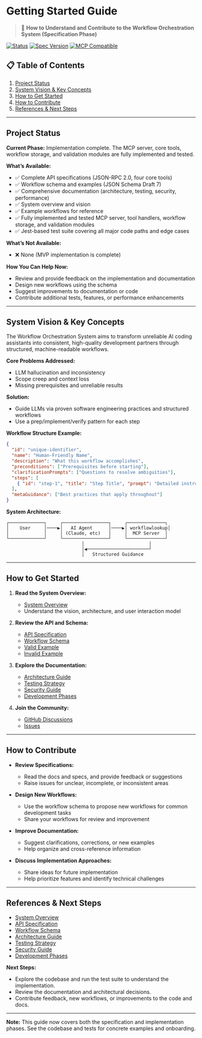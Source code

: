 # Getting Started Guide

> 🚀 **How to Understand and Contribute to the Workflow Orchestration System (Specification Phase)**

[![Status](https://img.shields.io/badge/status-specification-orange.svg)](https://github.com/yourusername/workflow-orchestration-system)
[![Spec Version](https://img.shields.io/badge/spec-1.0.0-blue.svg)](specs/)
[![MCP Compatible](https://img.shields.io/badge/MCP-compatible-purple.svg)](https://modelcontextprotocol.org)

## 📋 Table of Contents

1. [Project Status](#project-status)
2. [System Vision & Key Concepts](#system-vision--key-concepts)
3. [How to Get Started](#how-to-get-started)
4. [How to Contribute](#how-to-contribute)
5. [References & Next Steps](#references--next-steps)

---

## Project Status

**Current Phase:** Implementation complete. The MCP server, core tools, workflow storage, and validation modules are fully implemented and tested.

**What’s Available:**
- ✅ Complete API specifications (JSON-RPC 2.0, four core tools)
- ✅ Workflow schema and examples (JSON Schema Draft 7)
- ✅ Comprehensive documentation (architecture, testing, security, performance)
- ✅ System overview and vision
- ✅ Example workflows for reference
- ✅ Fully implemented and tested MCP server, tool handlers, workflow storage, and validation modules
- ✅ Jest-based test suite covering all major code paths and edge cases

**What’s Not Available:**
- ❌ None (MVP implementation is complete)

**How You Can Help Now:**
- Review and provide feedback on the implementation and documentation
- Design new workflows using the schema
- Suggest improvements to documentation or code
- Contribute additional tests, features, or performance enhancements

---

## System Vision & Key Concepts

The Workflow Orchestration System aims to transform unreliable AI coding assistants into consistent, high-quality development partners through structured, machine-readable workflows.

**Core Problems Addressed:**
- LLM hallucination and inconsistency
- Scope creep and context loss
- Missing prerequisites and unreliable results

**Solution:**
- Guide LLMs via proven software engineering practices and structured workflows
- Use a prep/implement/verify pattern for each step

**Workflow Structure Example:**
```json
{
  "id": "unique-identifier",
  "name": "Human-Friendly Name",
  "description": "What this workflow accomplishes",
  "preconditions": ["Prerequisites before starting"],
  "clarificationPrompts": ["Questions to resolve ambiguities"],
  "steps": [
    { "id": "step-1", "title": "Step Title", "prompt": "Detailed instructions...", "requireConfirmation": true }
  ],
  "metaGuidance": ["Best practices that apply throughout"]
}
```

**System Architecture:**
```
┌─────────────┐     ┌─────────────────┐     ┌──────────────┐
│    User     │────▶│   AI Agent      │────▶│ workflowlookup│
│             │     │ (Claude, etc)   │     │  MCP Server  │
└─────────────┘     └─────────────────┘     └──────────────┘
                            │                        │
                            │◀───────────────────────┘
                            │   Structured Guidance
```

---

## How to Get Started

1. **Read the System Overview:**
   - [System Overview](../workflow-orchestration-mcp-overview.md)
   - Understand the vision, architecture, and user interaction model

2. **Review the API and Schema:**
   - [API Specification](../spec/mcp-api-v1.0.md)
   - [Workflow Schema](../spec/workflow.schema.json)
   - [Valid Example](../spec/examples/valid-workflow.json)
   - [Invalid Example](../spec/examples/invalid-workflow.json)

3. **Explore the Documentation:**
   - [Architecture Guide](02-architecture.md)
   - [Testing Strategy](04-testing-strategy.md)
   - [Security Guide](05-security-guide.md)
   - [Development Phases](03-development-phases.md)

4. **Join the Community:**
   - [GitHub Discussions](https://github.com/yourusername/workflow-orchestration-system/discussions)
   - [Issues](https://github.com/yourusername/workflow-orchestration-system/issues)

---

## How to Contribute

- **Review Specifications:**
  - Read the docs and specs, and provide feedback or suggestions
  - Raise issues for unclear, incomplete, or inconsistent areas

- **Design New Workflows:**
  - Use the workflow schema to propose new workflows for common development tasks
  - Share your workflows for review and improvement

- **Improve Documentation:**
  - Suggest clarifications, corrections, or new examples
  - Help organize and cross-reference information

- **Discuss Implementation Approaches:**
  - Share ideas for future implementation
  - Help prioritize features and identify technical challenges

---

## References & Next Steps

- [System Overview](../workflow-orchestration-mcp-overview.md)
- [API Specification](../spec/mcp-api-v1.0.md)
- [Workflow Schema](../spec/workflow.schema.json)
- [Architecture Guide](02-architecture.md)
- [Testing Strategy](04-testing-strategy.md)
- [Security Guide](05-security-guide.md)
- [Development Phases](03-development-phases.md)

**Next Steps:**
- Explore the codebase and run the test suite to understand the implementation.
- Review the documentation and architectural decisions.
- Contribute feedback, new workflows, or improvements to the code and docs.

---

**Note:** This guide now covers both the specification and implementation phases. See the codebase and tests for concrete examples and onboarding. 